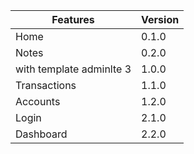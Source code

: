 
| Features | Version |
| ------------- | ------------- |
| Home  | 0.1.0 |
| Notes  | 0.2.0 |
|with template adminlte 3|1.0.0|
|Transactions|1.1.0|
|Accounts|1.2.0|
|Login|2.1.0|
|Dashboard|2.2.0|

